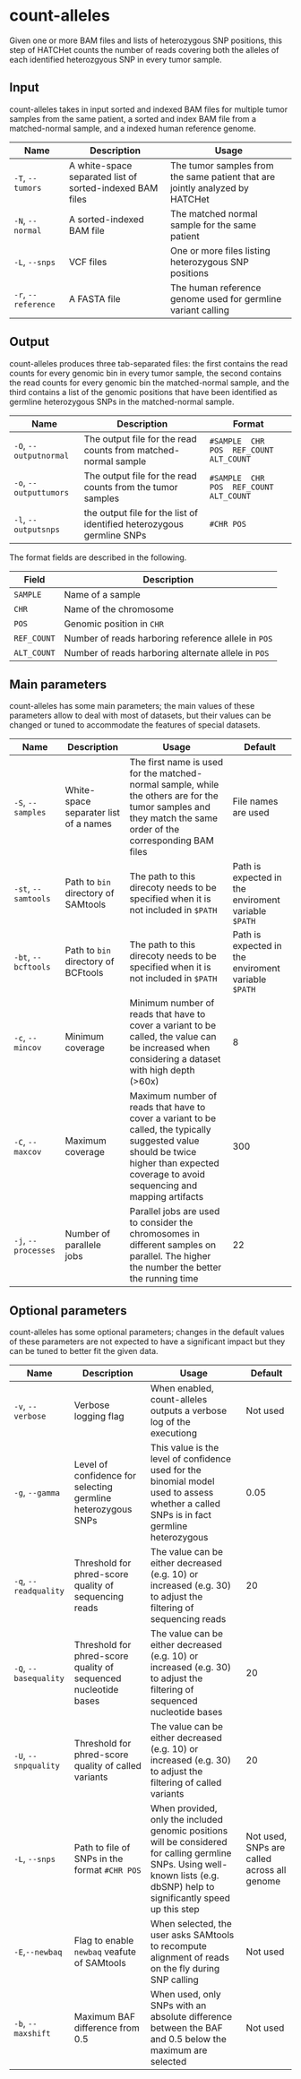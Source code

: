 # count-alleles

Given one or more BAM files and lists of heterozygous SNP positions, this step of HATCHet counts the number of reads covering both the alleles of each identified heterozgyous SNP in every tumor sample.

## Input

count-alleles takes in input sorted and indexed BAM files for multiple tumor samples from the same patient, a sorted and index BAM file from a matched-normal sample, and a indexed human reference genome.

| Name | Description | Usage |
|------|-------------|-------|
| `-T`, `--tumors` | A white-space separated list of sorted-indexed BAM files | The tumor samples from the same patient that are jointly analyzed by HATCHet |
| `-N`, `--normal` | A sorted-indexed BAM file | The matched normal sample for the same patient |
| `-L`, `--snps` | VCF files | One or more files listing heterozygous SNP positions |
| `-r`, `--reference` | A FASTA file | The human reference genome used for germline variant calling |

## Output

count-alleles produces three tab-separated files: the first contains the read counts for every genomic bin in every tumor sample, the second contains the read counts for every genomic bin the matched-normal sample, and the third contains a list of the genomic positions that have been identified as germline heterozygous SNPs in the matched-normal sample.

| Name | Description | Format |
|------|-------------|--------|
| `-O`, `--outputnormal` | The output file for the read counts from matched-normal sample | `#SAMPLE  CHR  POS  REF_COUNT  ALT_COUNT` |
| `-o`, `--outputtumors` | The output file for the read counts from the tumor samples | `#SAMPLE  CHR  POS  REF_COUNT  ALT_COUNT` |
| `-l`, `--outputsnps` | the output file for the list of identified heterozygous germline SNPs | `#CHR POS` |

The format fields are described in the following.

| Field | Description |
|-------|-------------|
| `SAMPLE` | Name of a sample |
| `CHR` | Name of the chromosome |
| `POS` | Genomic position in `CHR` |
| `REF_COUNT` | Number of reads harboring reference allele in `POS` |
| `ALT_COUNT` | Number of reads harboring alternate allele in `POS` |

## Main parameters

count-alleles has some main parameters; the main values of these parameters allow to deal with most of datasets, but their values can be changed or tuned to accommodate the features of special datasets.

| Name | Description | Usage | Default |
|------|-------------|-------|---------|
| `-S`, `--samples` | White-space separater list of a names | The first name is used for the matched-normal sample, while the others are for the tumor samples and they match the same order of the corresponding BAM files | File names are used |
| `-st`, `--samtools` | Path to `bin` directory of SAMtools | The path to this direcoty needs to be specified when it is not included in `$PATH` | Path is expected in the enviroment variable `$PATH` |
| `-bt`, `--bcftools` | Path to `bin` directory of BCFtools | The path to this direcoty needs to be specified when it is not included in `$PATH` | Path is expected in the enviroment variable `$PATH` |
| `-c`, `--mincov` | Minimum coverage | Minimum number of reads that have to cover a variant to be called, the value can be increased when considering a dataset with high depth (>60x) | 8 |
| `-C`, `--maxcov` | Maximum coverage | Maximum number of reads that have to cover a variant to be called, the typically suggested value should be twice higher than expected coverage to avoid sequencing and mapping artifacts | 300 |
| `-j`, `--processes` | Number of parallele jobs | Parallel jobs are used to consider the chromosomes in different samples on parallel. The higher the number the better the running time | 22 |


## Optional parameters

count-alleles has some optional parameters; changes in the default values of these parameters are not expected to have a significant impact but they can be tuned to better fit the given data.

| Name | Description | Usage | Default |
|------|-------------|-------|---------|
| `-v`, `--verbose`  | Verbose logging flag | When enabled, count-alleles outputs a verbose log of the executiong | Not used |
| `-g`, `--gamma` | Level of confidence for selecting germline heterozygous SNPs | This value is the level of confidence used for the binomial model used to assess whether a called SNPs is in fact germline heterozygous | 0.05 |
| `-q`, `--readquality` | Threshold for phred-score quality of sequencing reads | The value can be either decreased (e.g. 10) or increased (e.g. 30) to adjust the filtering of sequencing reads | 20 |
| `-Q`, `--basequality` | Threshold for phred-score quality of sequenced nucleotide bases | The value can be either decreased (e.g. 10) or increased (e.g. 30) to adjust the filtering of sequenced nucleotide bases | 20 |
| `-U`, `--snpquality` | Threshold for phred-score quality of called variants | The value can be either decreased (e.g. 10) or increased (e.g. 30) to adjust the filtering of called variants | 20 |
| `-L`, `--snps` | Path to file of SNPs in the format `#CHR POS` | When provided, only the included genomic positions will be considered for calling germline SNPs. Using well-known lists (e.g. dbSNP) help to significantly speed up this step | Not used, SNPs are called across all genome |
| `-E`,`--newbaq` | Flag to enable `newbaq` veafute of SAMtools | When selected, the user asks SAMtools to recompute alignment of reads on the fly during SNP calling | Not used |
| `-b`, `--maxshift` | Maximum BAF difference from 0.5 | When used, only SNPs with an absolute difference between the BAF and 0.5 below the maximum are selected | Not used |
